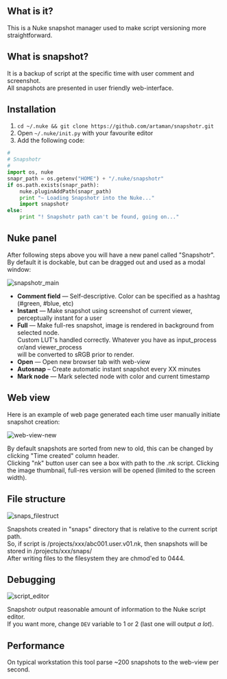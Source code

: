 ## What is it?
This is a Nuke snapshot manager used to make script versioning more straightforward.

## What is snapshot?
It is a backup of script at the specific time with user comment and screenshot.  
All snapshots are presented in user friendly web-interface.

## Installation
1. `cd ~/.nuke && git clone https://github.com/artaman/snapshotr.git`  
2. Open `~/.nuke/init.py` with your favourite editor  
3. Add the following code:  

```python
#
# Snapshotr
#
import os, nuke
snapr_path = os.getenv("HOME") + "/.nuke/snapshotr"
if os.path.exists(snapr_path):
    nuke.pluginAddPath(snapr_path)
    print "~ Loading Snapshotr into the Nuke..."
    import snapshotr
else:
    print "! Snapshotr path can't be found, going on..."
```

## Nuke panel
After following steps above you will have a new panel called "Snapshotr".  
By default it is dockable, but can be dragged out and used as a modal window:

![snapshotr_main](https://cloud.githubusercontent.com/assets/300146/5570169/83b73a34-8fb8-11e4-8f45-42d25097a31b.png)
* __Comment field__ — Self-descriptive. Color can be specified as a hashtag (#green, #blue, etc)  
* __Instant__ — Make snapshot using screenshot of current viewer, perceptually instant for a user  
* __Full__ — Make full-res snapshot, image is rendered in background from selected node.  
Custom LUT's handled correctly. Whatever you have as input\_process or/and viewer_process  
will be converted to sRGB prior to render.  
* __Open__ — Open new browser tab with web-view  
* __Autosnap__ – Create automatic instant snapshot every XX minutes  
* __Mark node__ — Mark selected node with color and current timestamp

## Web view
Here is an example of web page generated each time user manually initiate snapshot creation:

![web-view-new](https://cloud.githubusercontent.com/assets/300146/5579102/40f3f062-9070-11e4-8da9-5dc5aa995981.jpg)

By default snapshots are sorted from new to old, this can be changed by clicking "Time created" column header.  
Clicking "nk" button user can see a box with path to the .nk script. Clicking the image thumbnail, full-res version will be opened (limited to the screen width).

## File structure
![snaps_filestruct](https://cloud.githubusercontent.com/assets/300146/5579347/ce3d1aea-9073-11e4-90e8-3c916391991e.png)

Snapshots created in "snaps" directory that is relative to the current script path.  
So, if script is /projects/xxx/abc001.user.v01.nk, then snapshots will be stored in /projects/xxx/snaps/  
After writing files to the filesystem they are chmod'ed to 0444.

## Debugging
![script_editor](https://cloud.githubusercontent.com/assets/300146/5579110/65096d9c-9070-11e4-91ab-7eb2c63b778a.png)

Snapshotr output reasonable amount of information to the Nuke script editor.  
If you want more, change ```DEV``` variable to 1 or 2 (last one will output _a lot_).

## Performance

On typical workstation this tool parse ~200 snapshots to the web-view per second.
